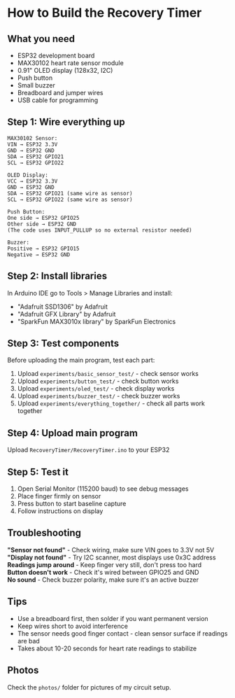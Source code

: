 # How to Build the Recovery Timer

## What you need
- ESP32 development board
- MAX30102 heart rate sensor module  
- 0.91" OLED display (128x32, I2C)
- Push button
- Small buzzer
- Breadboard and jumper wires
- USB cable for programming

## Step 1: Wire everything up
```
MAX30102 Sensor:
VIN → ESP32 3.3V
GND → ESP32 GND
SDA → ESP32 GPIO21
SCL → ESP32 GPIO22

OLED Display:  
VCC → ESP32 3.3V
GND → ESP32 GND  
SDA → ESP32 GPIO21 (same wire as sensor)
SCL → ESP32 GPIO22 (same wire as sensor)

Push Button:
One side → ESP32 GPIO25
Other side → ESP32 GND
(The code uses INPUT_PULLUP so no external resistor needed)

Buzzer:
Positive → ESP32 GPIO15
Negative → ESP32 GND
```

## Step 2: Install libraries
In Arduino IDE go to Tools > Manage Libraries and install:
- "Adafruit SSD1306" by Adafruit
- "Adafruit GFX Library" by Adafruit  
- "SparkFun MAX3010x library" by SparkFun Electronics

## Step 3: Test components
Before uploading the main program, test each part:
1. Upload `experiments/basic_sensor_test/` - check sensor works
2. Upload `experiments/button_test/` - check button works  
3. Upload `experiments/oled_test/` - check display works
4. Upload `experiments/buzzer_test/` - check buzzer works
5. Upload `experiments/everything_together/` - check all parts work together

## Step 4: Upload main program
Upload `RecoveryTimer/RecoveryTimer.ino` to your ESP32

## Step 5: Test it
1. Open Serial Monitor (115200 baud) to see debug messages
2. Place finger firmly on sensor 
3. Press button to start baseline capture
4. Follow instructions on display

## Troubleshooting
**"Sensor not found"** - Check wiring, make sure VIN goes to 3.3V not 5V  
**"Display not found"** - Try I2C scanner, most displays use 0x3C address  
**Readings jump around** - Keep finger very still, don't press too hard  
**Button doesn't work** - Check it's wired between GPIO25 and GND  
**No sound** - Check buzzer polarity, make sure it's an active buzzer

## Tips
- Use a breadboard first, then solder if you want permanent version
- Keep wires short to avoid interference  
- The sensor needs good finger contact - clean sensor surface if readings are bad
- Takes about 10-20 seconds for heart rate readings to stabilize

## Photos
Check the `photos/` folder for pictures of my circuit setup.